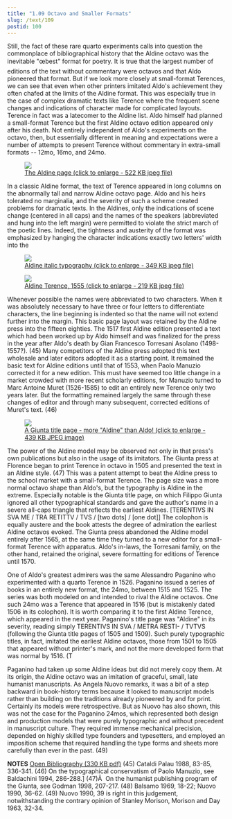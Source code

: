 ```yaml
---
title: "1.09 Octavo and Smaller Formats"
slug: /text/109
postid: 100
---
```

Still, the fact of these rare quarto experiments calls into question the commonplace of bibliographical history that the Aldine octavo was the inevitable "œbest" format for poetry. It is true that the largest number of editions of the text without commentary were octavos and that Aldo pioneered that format. But if we look more closely at small-format Terences, we can see that even when other printers imitated Aldo's achievement they often chafed at the limits of the Aldine format. This was especially true in the case of complex dramatic texts like Terence where the frequent scene changes and indications of character made for complicated layouts. Terence in fact was a latecomer to the Aldine list. Aldo himself had planned a small-format Terence but the first Aldine octavo edition appeared only after his death. Not entirely independent of Aldo's experiments on the octavo, then, but essentially different in meaning and expectations were a number of attempts to present Terence without commentary in extra-small formats -- 12mo, 16mo, and 24mo.

<figure class="mkdn-figure">
    <a href="/images_full/1.00_Chapter_One/Wing-ZP-535-.A3625-Comoediae-26v-27r.jpg" class="mkdn-image-link">
    <img class="mkdn-image" src="/images_full/1.00_Chapter_One/Wing-ZP-535-.A3625-Comoediae-26v-27r.jpg" />
    <figcaption class="mkdn-figcaption">The Aldine page (click to enlarge - 522 KB jpeg file)</figcaption>
    </a>
</figure>

In a classic Aldine format, the text of Terence appeared in long columns on the abnormally tall and narrow Aldine octavo page. Aldo and his heirs tolerated no marginalia, and the severity of such a scheme created problems for dramatic texts. In the Aldines, only the indications of scene change (centered in all caps) and the names of the speakers (abbreviated and hung into the left margin) were permitted to violate the strict march of the poetic lines. Indeed, the tightness and austerity of the format was emphasized by hanging the character indications exactly two letters' width into the

<figure class="mkdn-figure">
    <a href="/images_full/1.00_Chapter_One/Wing-ZP-535-.A3625-Comoediae,-DETAIL-pg.57v.jpg" class="mkdn-image-link">
    <img class="mkdn-image" src="/images_full/1.00_Chapter_One/Wing-ZP-535-.A3625-Comoediae,-DETAIL-pg.57v.jpg" />
    <figcaption class="mkdn-figcaption">Aldine italic typography (click to enlarge - 349 KB jpeg file)</figcaption>
    </a>
</figure>

<figure class="mkdn-figure">
    <a href="/images_full/1.00_Chapter_One/Wing-ZP-535-.A36322-Terentii-Comoediae-Sex-title-page.jpg" class="mkdn-image-link">
    <img class="mkdn-image" src="/images_full/1.00_Chapter_One/Wing-ZP-535-.A36322-Terentii-Comoediae-Sex-title-page.jpg" />
    <figcaption class="mkdn-figcaption">Aldine Terence, 1555 (click to enlarge - 219 KB jpeg file)</figcaption>
    </a>
</figure>

Whenever possible the names were abbreviated to two characters. When it was absolutely necessary to have three or four letters to differentiate characters, the line beginning is indented so that the name will not extend further into the margin. This basic page layout was retained by the Aldine press into the fifteen eighties. The 1517 first Aldine edition presented a text which had been worked up by Aldo himself and was finalized for the press in the year after Aldo's death by Gian Francesco Torresani Asolano (1498-1557?). (45) Many competitors of the Aldine press adopted this text wholesale and later editors adopted it as a starting point. It remained the basic text for Aldine editions until that of 1553, when Paolo Manuzio corrected it for a new edition. This must have seemed too little change in a market crowded with more recent scholarly editions, for Manuzio turned to Marc Antoine Muret (1526-1585) to edit an entirely new Terence only two years later. But the formatting remained largely the same through these changes of editor and through many subsequent, corrected editions of Muret's text. (46)
<p style="text-align: center;"></p>


<figure class="mkdn-figure">
    <a href="/images_full/1.00_Chapter_One/HFS_106.01.jpg" class="mkdn-image-link">
    <img class="mkdn-image" src="/images_full/1.00_Chapter_One/HFS_106.01.jpg" />
    <figcaption class="mkdn-figcaption">A Giunta title page - more &quot;Aldine&quot; than Aldo! (click to enlarge - 439 KB JPEG image)</figcaption>
    </a>
</figure>

The power of the Aldine model may be observed not only in that press's own publications but also in the usage of its imitators. The Giunta press at Florence began to print Terence in octavo in 1505 and presented the text in an Aldine style. (47) This was a patent attempt to beat the Aldine press to the school market with a small-format Terence. The page size was a more normal octavo shape than Aldo's, but the typography is Aldine in the extreme. Especially notable is the Giunta title page, on which Filippo Giunta ignored all other typographical standards and gave the author's name in a severe all-caps triangle that reflects the earliest Aldines. [TERENTIVS IN SVA ME / TRA RETITTV / TVS / [two dots] / [one dot]] The colophon is equally austere and the book attests the degree of admiration the earliest Aldine octavos evoked. The Giunta press abandoned the Aldine model entirely after 1565, at the same time they turned to a new editor for a small-format Terence with apparatus. Aldo's in-laws, the Torresani family, on the other hand, retained the original, severe formatting for editions of Terence until 1570.

One of Aldo's greatest admirers was the same Alessandro Paganino who experimented with a quarto Terence in 1526. Paganino issued a series of books in an entirely new format, the 24mo, between 1515 and 1525. The series was both modeled on and intended to rival the Aldine octavos. One such 24mo was a Terence that appeared in 1516 (but is mistakenly dated 1506 in its colophon). It is worth comparing it to the first Aldine Terence, which appeared in the next year. Paganino's title page was "Aldine" in its severity, reading simply TERENTIVS IN SVA / METRA RESTI- / TVTVS (following the Giunta title pages of 1505 and 1509). Such purely typographic titles, in fact, imitated the earliest Aldine octavos, those from 1501 to 1505 that appeared without printer's mark, and not the more developed form that was normal by 1516. (T

Paganino had taken up some Aldine ideas but did not merely copy them. At its origin, the Aldine octavo was an imitation of graceful, small, late humanist manuscripts. As Angela Nuovo remarks, it was a bit of a step backward in book-history terms because it looked to manuscript models rather than building on the traditions already pioneered by and for print. Certainly its models were retrospective. But as Nuovo has also shown, this was not the case for the Paganino 24mos, which represented both design and production models that were purely typographic and without precedent in manuscript culture. They required immense mechanical precision, depended on highly skilled type founders and typesetters, and employed an imposition scheme that required handling the type forms and sheets more carefully than ever in the past. (49)

<strong>NOTES</strong>
<a href="http://www.humanismforsale.org/bibliography.pdf" target="new">Open Bibliography (330 KB pdf)</a>
(45) Cataldi Palau 1988, 83-85, 336-341.
(46) On the typographical conservatism of Paolo Manuzio, see Baldachini 1994, 286-288.]
(47)Â  On the humanist publishing program of the Giunta, see Godman 1998, 207-217.
(48) Balsamo 1969, 18-22; Nuovo 1990, 36-62.
(49) Nuovo 1990, 39 is right in this judgement, notwithstanding the contrary opinion of Stanley Morison, Morison and Day 1963, 32-34.

